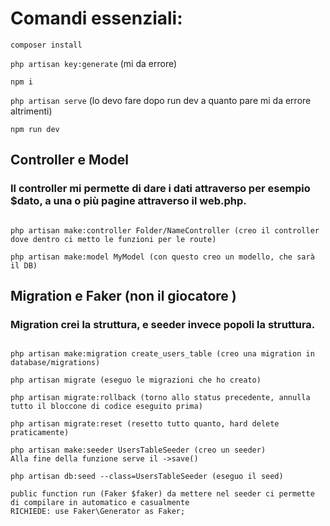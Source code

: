 # Comandi essenziali: #

`composer install`

`php artisan key:generate` (mi da errore)

`npm i`

`php artisan serve` (lo devo fare dopo run dev a quanto pare mi da errore altrimenti)

`npm run dev`



## Controller e Model ##

### Il controller mi permette di dare i dati attraverso per esempio $dato, a una o più pagine attraverso il web.php. ###
```

php artisan make:controller Folder/NameController (creo il controller dove dentro ci metto le funzioni per le route)

php artisan make:model MyModel (con questo creo un modello, che sarà il DB)

```



## Migration e Faker (non il giocatore ) ##

### Migration crei la struttura, e seeder invece popoli la struttura. ###
```

php artisan make:migration create_users_table (creo una migration in database/migrations)

php artisan migrate (eseguo le migrazioni che ho creato)

php artisan migrate:rollback (torno allo status precedente, annulla tutto il bloccone di codice eseguito prima)

php artisan migrate:reset (resetto tutto quanto, hard delete praticamente)

php artisan make:seeder UsersTableSeeder (creo un seeder)
Alla fine della funzione serve il ->save()

php artisan db:seed --class=UsersTableSeeder (eseguo il seed)

public function run (Faker $faker) da mettere nel seeder ci permette di compilare in automatico e casualmente
RICHIEDE: use Faker\Generator as Faker;
```
